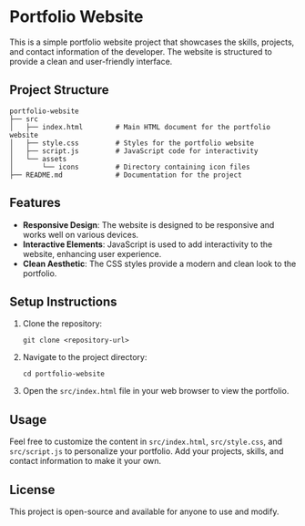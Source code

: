 # Portfolio Website

This is a simple portfolio website project that showcases the skills, projects, and contact information of the developer. The website is structured to provide a clean and user-friendly interface.

## Project Structure

```
portfolio-website
├── src
│   ├── index.html        # Main HTML document for the portfolio website
│   ├── style.css         # Styles for the portfolio website
│   ├── script.js         # JavaScript code for interactivity
│   └── assets
│       └── icons         # Directory containing icon files
├── README.md             # Documentation for the project
```

## Features

- **Responsive Design**: The website is designed to be responsive and works well on various devices.
- **Interactive Elements**: JavaScript is used to add interactivity to the website, enhancing user experience.
- **Clean Aesthetic**: The CSS styles provide a modern and clean look to the portfolio.

## Setup Instructions

1. Clone the repository:
   ```
   git clone <repository-url>
   ```

2. Navigate to the project directory:
   ```
   cd portfolio-website
   ```

3. Open the `src/index.html` file in your web browser to view the portfolio.

## Usage

Feel free to customize the content in `src/index.html`, `src/style.css`, and `src/script.js` to personalize your portfolio. Add your projects, skills, and contact information to make it your own.

## License

This project is open-source and available for anyone to use and modify.